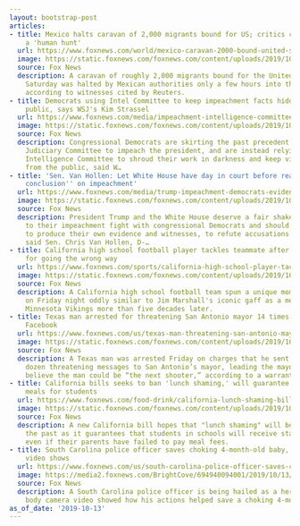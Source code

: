 ```yaml
---
layout: bootstrap-post
articles:
- title: Mexico halts caravan of 2,000 migrants bound for US; critics call roundup
    a 'human hunt'
  url: https://www.foxnews.com/world/mexico-caravan-2000-bound-united-states
  image: https://static.foxnews.com/foxnews.com/content/uploads/2019/10/AP19285700669028-1.jpg
  source: Fox News
  description: A caravan of roughly 2,000 migrants bound for the United States early
    Saturday was halted by Mexican authorities only a few hours into their journey,
    according to witnesses cited by Reuters.
- title: Democrats using Intel Committee to keep impeachment facts hidden from the
    public, says WSJ's Kim Strassel
  url: https://www.foxnews.com/media/impeachment-intelligence-committee-adam-schiff-strassel
  image: https://static.foxnews.com/foxnews.com/content/uploads/2019/10/PelosiSchiffAP100719.jpg
  source: Fox News
  description: Congressional Democrats are skirting the past precedent of using the
    Judiciary Committee to impeach the president, and are instead relying on the House
    Intelligence Committee to shroud their work in darkness and keep vital facts hidden
    from the public, said W…
- title: 'Sen. Van Hollen: Let White House have day in court before reaching ''final
    conclusion'' on impeachment'
  url: https://www.foxnews.com/media/trump-impeachment-democrats-evidence
  image: https://static.foxnews.com/foxnews.com/content/uploads/2019/10/Van-Hollen_FOX.jpg
  source: Fox News
  description: President Trump and the White House deserve a fair shake with regard
    to their impeachment fight with congressional Democrats and should be allowed
    to produce their own evidence and witnesses, to refute accusations of wrongdoing,
    said Sen. Chris Van Hollen, D-…
- title: California high school football player tackles teammate after interception
    for going the wrong way
  url: https://www.foxnews.com/sports/california-high-school-player-tackles-teammate-interception
  image: https://static.foxnews.com/foxnews.com/content/uploads/2019/10/Football-1.jpg
  source: Fox News
  description: A California high school football team spun a unique moment in sports
    on Friday night oddly similar to Jim Marshall's iconic gaff as a member of the
    Minnesota Vikings more than five decades later.
- title: Texas man arrested for threatening San Antonio mayor 14 times in 2 days on
    Facebook
  url: https://www.foxnews.com/us/texas-man-threatening-san-antonio-mayor-police
  image: https://static.foxnews.com/foxnews.com/content/uploads/2019/10/San-Antonio.jpg
  source: Fox News
  description: A Texas man was arrested Friday on charges that he sent more than a
    dozen threatening messages to San Antonio’s mayor, leading the mayor’s staff to
    believe the man could be “the next shooter,” according to a warrant affidavit.
- title: California bills seeks to ban 'lunch shaming,' will guarantee state-funded
    meals for students
  url: https://www.foxnews.com/food-drink/california-lunch-shaming-bill-meals
  image: https://static.foxnews.com/foxnews.com/content/uploads/2019/10/school-lunch.jpg
  source: Fox News
  description: A new California bill hopes that "lunch shaming" will be a thing of
    the past as it guarantees that students in schools will receive state-funded lunches,
    even if their parents have failed to pay meal fees.
- title: South Carolina police officer saves choking 4-month-old baby, dramatic bodycam
    video shows
  url: https://www.foxnews.com/us/south-carolina-police-officer-saves-choking-baby-video
  image: https://media2.foxnews.com/BrightCove/694940094001/2019/10/13/694940094001_6094524693001_6094524894001-vs.jpg
  source: Fox News
  description: A South Carolina police officer is being hailed as a hero after a dramatic
    body camera video showed how his actions helped save a choking 4-month-old infant.
as_of_date: '2019-10-13'
---
```


